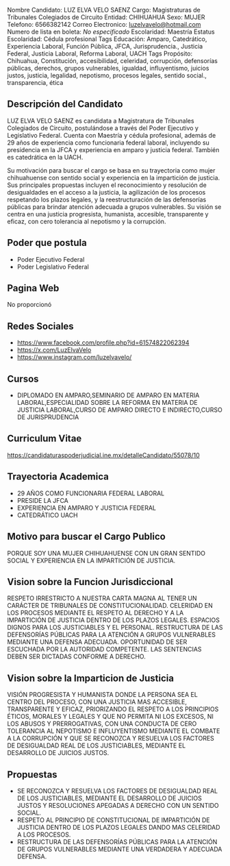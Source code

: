 Nombre Candidato: LUZ ELVA VELO SAENZ
Cargo: Magistraturas de Tribunales Colegiados de Circuito
Entidad: CHIHUAHUA
Sexo: MUJER
Telefono: 6566382142
Correo Electronico: luzelvavelo@hotmail.com
Numero de lista en boleta: *No especificado*
Escolaridad: Maestría
Estatus Escolaridad: Cédula profesional
Tags Educación: Amparo, Catedrático, Experiencia Laboral, Función Pública, JFCA, Jurisprudencia., Justicia Federal, Justicia Laboral, Reforma Laboral, UACH
Tags Propósito: Chihuahua, Constitución, accesibilidad, celeridad, corrupción, defensorías públicas, derechos, grupos vulnerables, igualdad, influyentismo, juicios justos, justicia, legalidad, nepotismo, procesos legales, sentido social., transparencia, ética


## Descripción del Candidato 

LUZ ELVA VELO SAENZ es candidata a Magistratura de Tribunales Colegiados de Circuito, postulándose a través del Poder Ejecutivo y Legislativo Federal. Cuenta con Maestría y cédula profesional, además de 29 años de experiencia como funcionaria federal laboral, incluyendo su presidencia en la JFCA y experiencia en amparo y justicia federal. También es catedrática en la UACH.

Su motivación para buscar el cargo se basa en su trayectoria como mujer chihuahuense con sentido social y experiencia en la impartición de justicia. Sus principales propuestas incluyen el reconocimiento y resolución de desigualdades en el acceso a la justicia, la agilización de los procesos respetando los plazos legales, y la reestructuración de las defensorías públicas para brindar atención adecuada a grupos vulnerables. Su visión se centra en una justicia progresista, humanista, accesible, transparente y eficaz, con cero tolerancia al nepotismo y la corrupción.


## Poder que postula

- Poder Ejecutivo Federal
- Poder Legislativo Federal


## Pagina Web

No proporcionó


## Redes Sociales

- https://www.facebook.com/profile.php?id=61574822062394
- https://x.com/LuzElvaVelo
- https://www.instagram.com/luzelvavelo/


## Cursos

- DIPLOMADO EN AMPARO,SEMINARIO DE AMPARO EN MATERIA LABORAL,ESPECIALIDAD SOBRE LA REFORMA EN MATERIA DE JUSTICIA LABORAL,CURSO DE AMPARO DIRECTO E INDIRECTO,CURSO DE JURISPRUDENCIA


## Curriculum Vitae

https://candidaturaspoderjudicial.ine.mx/detalleCandidato/55078/10


## Trayectoria Academica

- 29 AÑOS COMO FUNCIONARIA FEDERAL LABORAL
- PRESIDE LA JFCA
- EXPERIENCIA EN AMPARO Y JUSTICIA FEDERAL
- CATEDRÁTICO UACH


## Motivo para buscar el Cargo Publico

PORQUE SOY UNA MUJER CHIHUAHUENSE CON UN GRAN SENTIDO SOCIAL Y EXPERIENCIA EN LA IMPARTICIÓN DE JUSTICIA.


## Vision sobre la Funcion Jurisdiccional

RESPETO IRRESTRICTO A NUESTRA CARTA MAGNA AL TENER UN CARÁCTER DE TRIBUNALES DE CONSTITUCIONALIDAD. CELERIDAD EN LOS PROCESOS MEDIANTE EL RESPETO AL DERECHO Y A LA IMPARTICIÓN DE JUSTICIA DENTRO DE LOS PLAZOS LEGALES. ESPACIOS DIGNOS PARA LOS JUSTICIABLES Y EL PERSONAL. RESTRUCTURA DE LAS DEFENSORÍAS PÚBLICAS PARA LA ATENCIÓN A GRUPOS VULNERABLES MEDIANTE UNA DEFENSA ADECUADA. OPORTUNIDAD DE SER ESCUCHADA POR LA AUTORIDAD COMPETENTE. LAS SENTENCIAS DEBEN SER DICTADAS CONFORME A DERECHO.


## Vision sobre la Imparticion de Justicia

VISIÓN PROGRESISTA Y HUMANISTA DONDE LA PERSONA SEA EL CENTRO DEL PROCESO, CON UNA JUSTICIA MAS ACCESIBLE, TRANSPARENTE Y EFICAZ, PRIORIZANDO EL RESPETO A LOS PRINCIPIOS ÉTICOS, MORALES Y LEGALES Y QUE NO PERMITA NI LOS EXCESOS, NI LOS ABUSOS Y PRERROGATIVAS, CON UNA CONDUCTA DE CERO TOLERANCIA AL NEPOTISMO E INFLUYENTISMO MEDIANTE EL COMBATE A LA CORRUPCIÓN Y QUE SE RECONOZCA Y RESUELVA LOS FACTORES DE DESIGUALDAD REAL DE LOS JUSTICIABLES, MEDIANTE EL DESARROLLO DE JUICIOS JUSTOS.


## Propuestas

- SE RECONOZCA Y RESUELVA LOS FACTORES DE DESIGUALDAD REAL DE LOS JUSTICIABLES, MEDIANTE EL DESARROLLO DE JUICIOS JUSTOS Y RESOLUCIONES APEGADAS A DERECHO CON UN SENTIDO SOCIAL.
- RESPETO AL PRINCIPIO DE CONSTITUCIONAL DE IMPARTICIÓN DE JUSTICIA DENTRO DE LOS PLAZOS LEGALES DANDO MAS CELERIDAD A LOS PROCESOS.
- RESTRUCTURA DE LAS DEFENSORÍAS PÚBLICAS PARA LA ATENCIÓN DE GRUPOS VULNERABLES MEDIANTE UNA VERDADERA Y ADECUADA DEFENSA.

